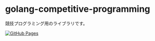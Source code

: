 # golang-competitive-programming

競技プログラミング用のライブラリです。

 [![GitHub Pages](https://img.shields.io/static/v1?label=GitHub+Pages&message=+&color=brightgreen&logo=github)](https://ynzwtks.github.io/golang-competitive-programming/) 
